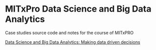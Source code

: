# MITxPro Data Science and Big Data Analytics

Case studies source code and notes for the course of MITxPRO

[Data Science and Big Data Analytics: Making data driven decisions](https://www.google.com/search?client=safari&rls=en&q=mitxpro+data+science+and+big+data+analytics&ie=UTF-8&oe=UTF-8)